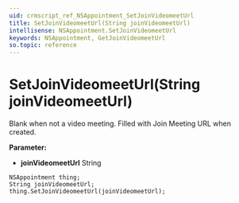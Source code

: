 ```yaml
---
uid: crmscript_ref_NSAppointment_SetJoinVideomeetUrl
title: SetJoinVideomeetUrl(String joinVideomeetUrl)
intellisense: NSAppointment.SetJoinVideomeetUrl
keywords: NSAppointment, GetJoinVideomeetUrl
so.topic: reference
---
```


# SetJoinVideomeetUrl(String joinVideomeetUrl)

Blank when not a video meeting. Filled with Join Meeting URL when created.

**Parameter:** 
* **joinVideomeetUrl** String

```crmscript
NSAppointment thing;
String joinVideomeetUrl;
thing.SetJoinVideomeetUrl(joinVideomeetUrl);
```

